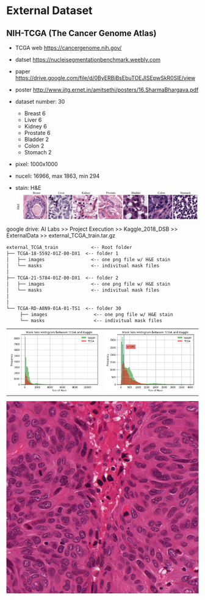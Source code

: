 # External Dataset

## NIH-TCGA (The Cancer Genome Atlas)

* TCGA web https://cancergenome.nih.gov/
* datset https://nucleisegmentationbenchmark.weebly.com
* paper   https://drive.google.com/file/d/0ByERBiBsEbuTOEJISEpwSkR0SlE/view
* poster http://www.iitg.ernet.in/amitsethi/posters/16.SharmaBhargava.pdf



* dataset number: 30 
  * Breast 6
  * Liver 6
  * Kidney 6
  * Prostate 6
  * Bladder 2
  * Colon 2
  * Stomach 2

* pixel: 1000x1000
* nuceli: 16966, max 1863, min 294
* stain: H&E 
![nuceli type](./jpg_tmp/seven_kind_of_nuceli.png)

google drive: AI Labs >> Project Execution >> Kaggle_2018_DSB >> ExternalData >> external_TCGA_train.tar.gz

```
external_TCGA_train            <-- Root folder
├── TCGA-18-5592-01Z-00-DX1  <-- folder 1
│   ├── images                 <-- one png file w/ H&E stain
│   └── masks                  <-- indivitual mask files
│
├── TCGA-21-5784-01Z-00-DX1  <-- folder 2
│   ├── images                 <-- one png file w/ H&E stain
│   └── masks                  <-- indivitual mask files
│
│
└── TCGA-RD-A8N9-01A-01-TS1  <-- folder 30
     ├── images                 <-- one png file w/ H&E stain
     └── masks                  <-- indivitual mask files

```

<table>
<tr>
    <td> 
        <img src='./jpg_tmp/CTGA_and_kaggle_mask_size_01.png'></img>
    </td>
    <td>
        <img src='./jpg_tmp/CTGA_and_kaggle_mask_size_02.png'></img>
    </td>
</tr>
</table>

![TCGP exaample](./jpg_tmp/TCGA-18-5592-01Z-00-DX1.png)

```python

```
